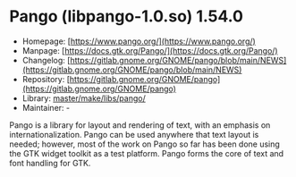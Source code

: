# Pango (libpango-1.0.so) 1.54.0
 - Homepage: [https://www.pango.org/](https://www.pango.org/)
 - Manpage: [https://docs.gtk.org/Pango/](https://docs.gtk.org/Pango/)
 - Changelog: [https://gitlab.gnome.org/GNOME/pango/blob/main/NEWS](https://gitlab.gnome.org/GNOME/pango/blob/main/NEWS)
 - Repository: [https://gitlab.gnome.org/GNOME/pango](https://gitlab.gnome.org/GNOME/pango)
 - Library: [master/make/libs/pango/](https://github.com/Freetz-NG/freetz-ng/tree/master/make/libs/pango/)
 - Maintainer: -

Pango is a library for layout and rendering of text, with an emphasis on internationalization. Pango can be used anywhere that text layout is needed; however, most of the work on Pango so far has been done using the GTK widget toolkit as a test platform. Pango forms the core of text and font handling for GTK.
